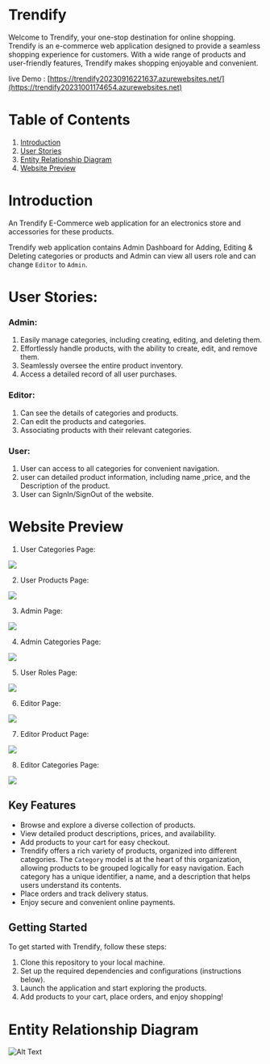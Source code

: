 # Trendify

Welcome to Trendify, your one-stop destination for online shopping. Trendify is an e-commerce web application designed to provide a seamless shopping experience for customers. With a wide range of products and user-friendly features, Trendify makes shopping enjoyable and convenient.

live Demo : [https://trendify20230916221637.azurewebsites.net/](https://trendify20231001174654.azurewebsites.net)

# Table of Contents <a name="TABLE"></a>

1. [Introduction](#INTRO)
2. [User Stories](#USER)
3. [Entity Relationship Diagram](#ERD)
4. [Website Preview](#PREVIEW)


# Introduction <a name="INTRO"></a>

An Trendify E-Commerce web application for an electronics store and accessories for these products.

Trendify web application contains Admin Dashboard for Adding, Editing & Deleting categories or
products and Admin can view all users role and can change ``Editor`` to ``Admin``.

# User Stories:<a name="USER"></a>

### Admin:
1. Easily manage categories, including creating, editing, and deleting them.
2. Effortlessly handle products, with the ability to create, edit, and remove them.
3. Seamlessly oversee the entire product inventory.
4. Access a detailed record of all user purchases.

### Editor:

1. Can see the details of categories and products.
2. Can edit the products and categories.
3. Associating products with their relevant categories.

### User:

1. User can access to all categories for convenient navigation.
2. user can detailed product information, including name ,price, and the Description of the product.
3. User can SignIn/SignOut of the website.

# Website Preview <a name="PREVIEW"></a>



1. User Categories Page:

![](./Asserts/categories-user.png)

2. User Products Page:

![](./Asserts/product-user.png)

3. Admin Page:

![](./Asserts/admin-page.png)

4. Admin Categories Page:

![](./Asserts/categor-admin.png)

5. User Roles Page:

![](./Asserts/UserRoles-admin.png)

6. Editor Page:

![](./Asserts/editor.png)

7. Editor Product Page:

![](./Asserts/prod-editor.png)

8. Editor Categories Page:

![](./Asserts/cat-editor.png)





## Key Features

- Browse and explore a diverse collection of products.
- View detailed product descriptions, prices, and availability.
- Add products to your cart for easy checkout.
- Trendify offers a rich variety of products, organized into different categories. The `Category` model is at the heart of this organization, allowing products to be grouped logically for easy navigation. Each category has a unique identifier, a name, and a description that helps users understand its contents.
- Place orders and track delivery status.
- Enjoy secure and convenient online payments.

## Getting Started

To get started with Trendify, follow these steps:

1. Clone this repository to your local machine.
2. Set up the required dependencies and configurations (instructions below).
3. Launch the application and start exploring the products.
4. Add products to your cart, place orders, and enjoy shopping!

# Entity Relationship Diagram <a name="ERD"></a>

![Alt Text](https://github.com/E-commerce-Trendify/Trendify/blob/master/ER-%20E-commerce.jpg)
